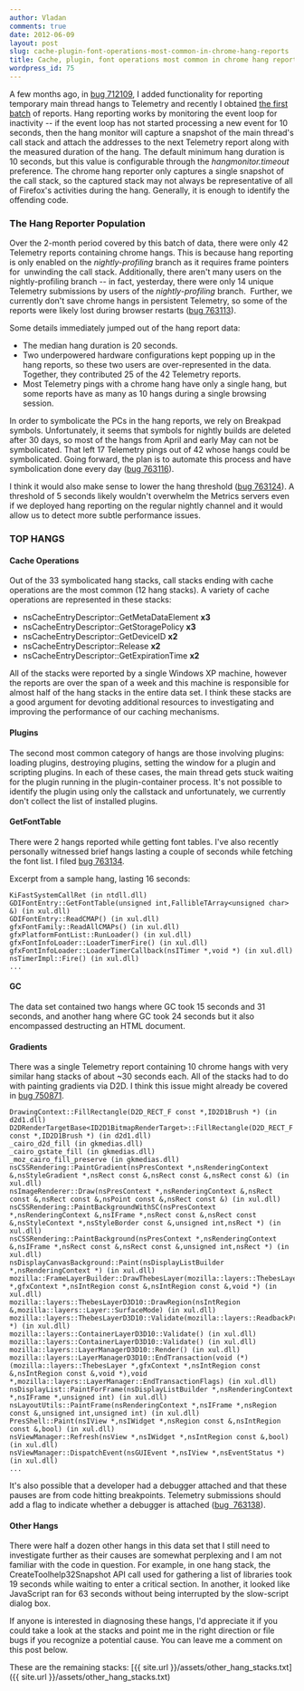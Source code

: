 ```yaml
---
author: Vladan
comments: true
date: 2012-06-09
layout: post
slug: cache-plugin-font-operations-most-common-in-chrome-hang-reports
title: Cache, plugin, font operations most common in chrome hang reports
wordpress_id: 75
---
```

A few months ago, in [bug 712109](https://bugzilla.mozilla.org/show_bug.cgi?id=712109), I added functionality for reporting temporary main thread hangs to Telemetry and recently I obtained [the first batch](https://metrics.mozilla.com/projects/browse/METRICS-663) of reports. Hang reporting works by monitoring the event loop for inactivity -- if the event loop has not started processing a new event for 10 seconds, then the hang monitor will capture a snapshot of the main thread's call stack and attach the addresses to the next Telemetry report along with the measured duration of the hang. The default minimum hang duration is 10 seconds, but this value is configurable through the _hangmonitor.timeout_ preference. The chrome hang reporter only captures a single snapshot of the call stack, so the captured stack may not always be representative of all of Firefox's activities during the hang. Generally, it is enough to identify the offending code.

### The Hang Reporter Population

Over the 2-month period covered by this batch of data, there were only 42 Telemetry reports containing chrome hangs. This is because hang reporting is only enabled on the _nightly-profiling_ branch as it requires frame pointers for  unwinding the call stack. Additionally, there aren't many users on the nightly-profiling branch -- in fact, yesterday, there were only 14 unique Telemetry submissions by users of the _nightly-profiling_ branch.  Further, we currently don't save chrome hangs in persistent Telemetry, so some of the reports were likely lost during browser restarts ([bug 763113](https://bugzilla.mozilla.org/show_bug.cgi?id=763113)).

Some details immediately jumped out of the hang report data:

  * The median hang duration is 20 seconds.
  * Two underpowered hardware configurations kept popping up in the hang reports, so these two users are over-represented in the data. Together, they contributed 25 of the 42 Telemetry reports.
  * Most Telemetry pings with a chrome hang have only a single hang, but some reports have as many as 10 hangs during a single browsing session.

In order to symbolicate the PCs in the hang reports, we rely on Breakpad symbols. Unfortunately, it seems that symbols for nightly builds are deleted after 30 days, so most of the hangs from April and early May can not be symbolicated. That left 17 Telemetry pings out of 42 whose hangs could be symbolicated. Going forward, the plan is to automate this process and have symbolication done every day ([bug 763116](https://bugzilla.mozilla.org/show_bug.cgi?id=763116)).

I think it would also make sense to lower the hang threshold ([bug 763124](https://bugzilla.mozilla.org/show_bug.cgi?id=763124)). A threshold of 5 seconds likely wouldn't overwhelm the Metrics servers even if we deployed hang reporting on the regular nightly channel and it would allow us to detect more subtle performance issues.

### TOP HANGS

#### Cache Operations

Out of the 33 symbolicated hang stacks, call stacks ending with cache operations are the most common (12 hang stacks). A variety of cache operations are represented in these stacks:

* nsCacheEntryDescriptor::GetMetaDataElement **x3**
* nsCacheEntryDescriptor::GetStoragePolicy **x3**
* nsCacheEntryDescriptor::GetDeviceID **x2**
* nsCacheEntryDescriptor::Release **x2**
* nsCacheEntryDescriptor::GetExpirationTime **x2**

All of the stacks were reported by a single Windows XP machine, however the reports are over the span of a week and this machine is responsible for almost half of the hang stacks in the entire data set. I think these stacks are a good argument for devoting additional resources to investigating and improving the performance of our caching mechanisms.

#### Plugins

The second most common category of hangs are those involving plugins: loading plugins, destroying plugins, setting the window for a plugin and scripting plugins. In each of these cases, the main thread gets stuck waiting for the plugin running in the plugin-container process. It's not possible to identify the plugin using only the callstack and unfortunately, we currently don't collect the list of installed plugins.

#### GetFontTable

There were 2 hangs reported while getting font tables. I've also recently personally witnessed brief hangs lasting a couple of seconds while fetching the font list. I filed [bug 763134](https://bugzilla.mozilla.org/show_bug.cgi?id=763134).

Excerpt from a sample hang, lasting 16 seconds:

    KiFastSystemCallRet (in ntdll.dll)
    GDIFontEntry::GetFontTable(unsigned int,FallibleTArray<unsigned char> &) (in xul.dll)
    GDIFontEntry::ReadCMAP() (in xul.dll)
    gfxFontFamily::ReadAllCMAPs() (in xul.dll)
    gfxPlatformFontList::RunLoader() (in xul.dll)
    gfxFontInfoLoader::LoaderTimerFire() (in xul.dll)
    gfxFontInfoLoader::LoaderTimerCallback(nsITimer *,void *) (in xul.dll)
    nsTimerImpl::Fire() (in xul.dll)
    ...

#### GC

The data set contained two hangs where GC took 15 seconds and 31 seconds, and another hang where GC took 24 seconds but it also encompassed destructing an HTML document.

#### Gradients

There was a single Telemetry report containing 10 chrome hangs with very similar hang stacks of about ~30 seconds each. All of the stacks had to do with painting gradients via D2D. I think this issue might already be covered in [bug 750871](https://bugzilla.mozilla.org/show_bug.cgi?id=750871).

    DrawingContext::FillRectangle(D2D_RECT_F const *,ID2D1Brush *) (in d2d1.dll)
    D2DRenderTargetBase<ID2D1BitmapRenderTarget>::FillRectangle(D2D_RECT_F const *,ID2D1Brush *) (in d2d1.dll)
    _cairo_d2d_fill (in gkmedias.dll)
    _cairo_gstate_fill (in gkmedias.dll)
    _moz_cairo_fill_preserve (in gkmedias.dll)
    nsCSSRendering::PaintGradient(nsPresContext *,nsRenderingContext &,nsStyleGradient *,nsRect const &,nsRect const &,nsRect const &) (in xul.dll)
    nsImageRenderer::Draw(nsPresContext *,nsRenderingContext &,nsRect const &,nsRect const &,nsPoint const &,nsRect const &) (in xul.dll)
    nsCSSRendering::PaintBackgroundWithSC(nsPresContext *,nsRenderingContext &,nsIFrame *,nsRect const &,nsRect const &,nsStyleContext *,nsStyleBorder const &,unsigned int,nsRect *) (in xul.dll)
    nsCSSRendering::PaintBackground(nsPresContext *,nsRenderingContext &,nsIFrame *,nsRect const &,nsRect const &,unsigned int,nsRect *) (in xul.dll)
    nsDisplayCanvasBackground::Paint(nsDisplayListBuilder *,nsRenderingContext *) (in xul.dll)
    mozilla::FrameLayerBuilder::DrawThebesLayer(mozilla::layers::ThebesLayer *,gfxContext *,nsIntRegion const &,nsIntRegion const &,void *) (in xul.dll)
    mozilla::layers::ThebesLayerD3D10::DrawRegion(nsIntRegion &,mozilla::layers::Layer::SurfaceMode) (in xul.dll)
    mozilla::layers::ThebesLayerD3D10::Validate(mozilla::layers::ReadbackProcessor *) (in xul.dll)
    mozilla::layers::ContainerLayerD3D10::Validate() (in xul.dll)
    mozilla::layers::ContainerLayerD3D10::Validate() (in xul.dll)
    mozilla::layers::LayerManagerD3D10::Render() (in xul.dll)
    mozilla::layers::LayerManagerD3D10::EndTransaction(void (*)(mozilla::layers::ThebesLayer *,gfxContext *,nsIntRegion const &,nsIntRegion const &,void *),void *,mozilla::layers::LayerManager::EndTransactionFlags) (in xul.dll)
    nsDisplayList::PaintForFrame(nsDisplayListBuilder *,nsRenderingContext *,nsIFrame *,unsigned int) (in xul.dll)
    nsLayoutUtils::PaintFrame(nsRenderingContext *,nsIFrame *,nsRegion const &,unsigned int,unsigned int) (in xul.dll)
    PresShell::Paint(nsIView *,nsIWidget *,nsRegion const &,nsIntRegion const &,bool) (in xul.dll)
    nsViewManager::Refresh(nsView *,nsIWidget *,nsIntRegion const &,bool) (in xul.dll)
    nsViewManager::DispatchEvent(nsGUIEvent *,nsIView *,nsEventStatus *) (in xul.dll)
    ...

It's also possible that a developer had a debugger attached and that these pauses are from code hitting breakpoints. Telemetry submissions should add a flag to indicate whether a debugger is attached ([bug  763138](https://bugzilla.mozilla.org/show_bug.cgi?id=763138)).

#### Other Hangs

There were half a dozen other hangs in this data set that I still need to investigate further as their causes are somewhat perplexing and I am not familiar with the code in question. For example, in one hang stack, the CreateToolhelp32Snapshot API call used for gathering a list of libraries took 19 seconds while waiting to enter a critical section. In another, it looked like JavaScript ran for 63 seconds without being interrupted by the slow-script dialog box.

If anyone is interested in diagnosing these hangs, I'd appreciate it if you could take a look at the stacks and point me in the right direction or file bugs if you recognize a potential cause. You can leave me a comment on this post below.

These are the remaining stacks: [{{ site.url }}/assets/other_hang_stacks.txt]({{ site.url }}/assets/other_hang_stacks.txt)

